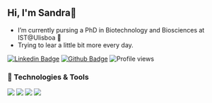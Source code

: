## Hi, I'm Sandra👋

- I’m currently pursing a PhD in Biotechnology and Biosciences at IST@Ulisboa 🔭
- Trying to lear a little bit more every day.

[![Linkedin Badge](https://img.shields.io/badge/-sandragodinhosilva-0072b1?style=flat&logo=Linkedin&logoColor=white&link=https://www.linkedin.com/in/sandragodinhosilva/)](https://www.linkedin.com/in/sandragodinhosilva/) 
[![Github Badge](https://img.shields.io/badge/-sandragodinhosilva-grey?style=flat&logo=github&logoColor=white&link=https://github.com/sandragodinhosilva/)](https://www.github.com/sandragodinhosilva/) 
![Profile views](https://gpvc.arturio.dev/sandragodinhosilva)  



### 🔧 Technologies & Tools
![](https://img.shields.io/badge/OS-Linux-informational?style=flat&logo=linux&logoColor=white&color=2bbc8a)
![](https://img.shields.io/badge/Code-Python-informational?style=flat&logo=python&logoColor=white&color=2bbc8a)
![](https://img.shields.io/badge/Code-R-informational?style=flat&logo=R&logoColor=white&color=2bbc8a)
![](https://img.shields.io/badge/Shell-Bash-informational?style=flat&logo=gnu-bash&logoColor=white&color=2bbc8a)


<!--
**sandragodinhosilva/sandragodinhosilva** is a ✨ _special_ ✨ repository because its `README.md` (this file) appears on your GitHub profile.
